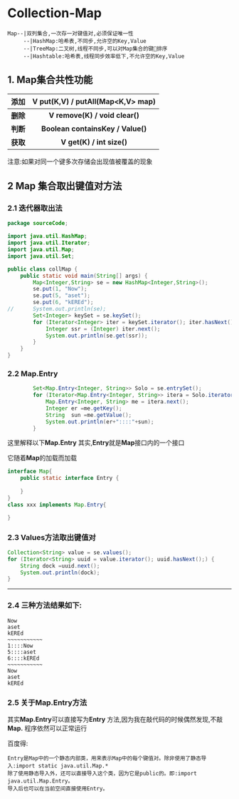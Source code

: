 # Collection-Map

~~~properties
Map--|双列集合,一次存一对键值对,必须保证唯一性
	 --|HashMap:哈希表,不同步,允许空的Key,Value
	 --|TreeMap:二叉树,线程不同步,可以对Map集合的键🥰排序
	 --|Hashtable:哈希表,线程同步效率低下,不允许空的Key,Value
~~~

## 1. Map集合共性功能

|   添加   | V put(K,V) / putAll(Map<K,V> map)  |
| :------: | :--------------------------------: |
| **删除** |   **V remove(K) / void clear()**   |
| **判断** | **Boolean  containsKey / Value()** |
| **获取** |     **V get(K) / int size()**      |

注意:如果对同一个键多次存储会出现值被覆盖的现象



## 2 Map 集合取出键值对方法

### 2.1 迭代器取出法

~~~java
package sourceCode;

import java.util.HashMap;
import java.util.Iterator;
import java.util.Map;
import java.util.Set;

public class collMap {
	public static void main(String[] args) {
		Map<Integer,String> se = new HashMap<Integer,String>();
		se.put(1, "Now");
		se.put(5, "aset");
		se.put(6, "kEREd");
//		System.out.println(se);
		Set<Integer> keySet = se.keySet();
		for (Iterator<Integer> iter = keySet.iterator(); iter.hasNext();) {
			Integer ssr = (Integer) iter.next();
			System.out.println(se.get(ssr));
		}
	}
}
~~~

### 2.2 Map.Entry

~~~Java
		Set<Map.Entry<Integer, String>> Solo = se.entrySet();
		for (Iterator<Map.Entry<Integer, String>> itera = Solo.iterator(); itera.hasNext();) {
			Map.Entry<Integer, String> me = itera.next();
			Integer er =me.getKey();
			String  sun =me.getValue();
			System.out.println(er+"::::"+sun);			
		}
~~~

这里解释以下**Map.Entry** 其实,**Entry**就是**Map**接口内的一个接口

它随着**Map**的加载而加载

~~~java
interface Map{
	public static interface Entry {
		
	}
}
class xxx implements Map.Entry{

}
~~~

### 2.3 Values方法取出键值对

~~~java
Collection<String> value = se.values();
for (Iterator<String> uuid = value.iterator(); uuid.hasNext();) {
	String dock =uuid.next();
	System.out.println(dock);
}
~~~

<hr>

### 2.4 三种方法结果如下:

~~~properties
Now
aset
kEREd
​~~~~~~~~~~~
1::::Now
5::::aset
6::::kEREd
​~~~~~~~~~~~
Now
aset
kEREd
~~~

### 2.5 关于Map.Entry方法

其实**Map.Entry**可以直接写为**Entry** 方法,因为我在敲代码的时候偶然发现,不敲 **Map.** 程序依然可以正常运行

百度得:

~~~properties
Entry是Map中的一个静态内部类，用来表示Map中的每个键值对。除非使用了静态导入:import static java.util.Map.*
除了使用静态导入外，还可以直接导入这个类，因为它是public的。即:import java.util.Map.Entry。
导入后也可以在当前空间直接使用Entry。
~~~

